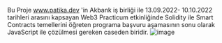 Bu Proje www.patika.dev 'in Akbank iş birliği ile 13.09.2022- 10.10.2022 tarihleri arasını kapsayan 
Web3 Practicum etkinliğinde Solidity ile Smart Contracts temellerini 
öğreten programa başvuru aşamasının sonu olarak JavaScript ile çözülmesi gereken caseden biridir.
![image](https://user-images.githubusercontent.com/74858914/188312527-6b7f88de-f4b9-4171-a2aa-2056a5947371.png)

